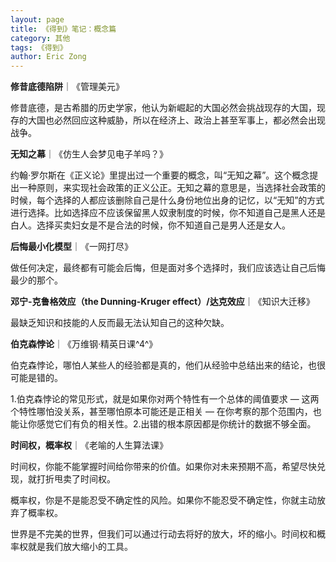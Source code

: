 ```yaml
---
layout: page
title: 《得到》笔记：概念篇
category: 其他
tags: 《得到》
author: Eric Zong
---
```




**修昔底德陷阱**｜《管理美元》

修昔底德，是古希腊的历史学家，他认为新崛起的大国必然会挑战现存的大国，现存的大国也必然回应这种威胁，所以在经济上、政治上甚至军事上，都必然会出现战争。

**无知之幕**｜《仿生人会梦见电子羊吗？》

约翰·罗尔斯在《正义论》里提出过一个重要的概念，叫“无知之幕”。这个概念提出一种原则，来实现社会政策的正义公正。无知之幕的意思是，当选择社会政策的时候，每个选择的人都应该删除自己是什么身份地位出身的记忆，以“无知”的方式进行选择。比如选择应不应该保留黑人奴隶制度的时候，你不知道自己是黑人还是白人。选择买卖妇女是不是合法的时候，你不知道自己是男人还是女人。

**后悔最小化模型**｜《一网打尽》

做任何决定，最终都有可能会后悔，但是面对多个选择时，我们应该选让自己后悔最少的那个。

**邓宁-克鲁格效应（the Dunning-Kruger effect）/达克效应**｜《知识大迁移》

最缺乏知识和技能的人反而最无法认知自己的这种欠缺。

**伯克森悖论**｜《万维钢·精英日课^4^》

伯克森悖论，哪怕人某些人的经验都是真的，他们从经验中总结出来的结论，也很可能是错的。

1.伯克森悖论的常见形式，就是如果你对两个特性有一个总体的阈值要求 — 这两个特性哪怕没关系，甚至哪怕原本可能还是正相关 — 在你考察的那个范围内，也能让你感觉它们有负的相关性。2.出错的根本原因都是你统计的数据不够全面。

**时间权，概率权**｜《老喻的人生算法课》

时间权，你能不能掌握时间给你带来的价值。如果你对未来预期不高，希望尽快兑现，就打折甩卖了时间权。

概率权，你是不是能忍受不确定性的风险。如果你不能忍受不确定性，你就主动放弃了概率权。

世界是不完美的世界，但我们可以通过行动去将好的放大，坏的缩小。时间权和概率权就是我们放大缩小的工具。